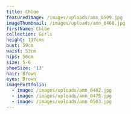 ```yaml
---
title: Chloe
featuredImage: /images/uploads/amn_0509.jpg
imageThumbnail: /images/uploads/amn_0460.jpg
firstName: Chloe
collection: Girls
height: 117cms
bust: 59cm
waist: 53cm
hips: 56cm
size: 5-6
shoeSize: '13'
hair: Brown
eyes: Brown
imagePortfolio:
  - image: /images/uploads/amn_0482.jpg
  - image: /images/uploads/amn_0475.jpg
  - image: /images/uploads/amn_0503.jpg
---
```


